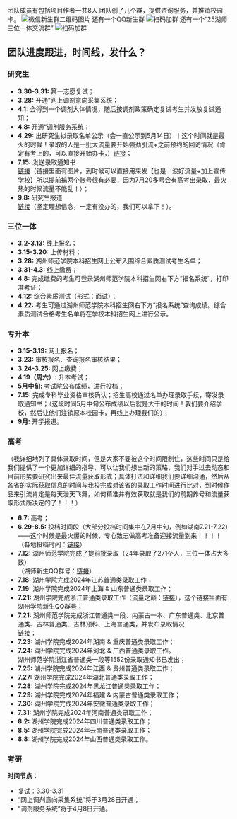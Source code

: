 团队成员有包括项目作者一共8人
团队创了几个群，提供咨询服务，并推销校园卡。
![微信新生群二维码图片](https://github.com/user-attachments/assets/3672ac07-a647-427c-91e1-75c7d99577e3)
还有一个QQ新生群
![扫码加群](https://github.com/user-attachments/assets/d0780a88-1919-4ed4-a9bc-0e51d1ac1557)
还有一个“25湖师三位一体交流群”
![扫码加群](https://github.com/user-attachments/assets/e872a86a-8fbd-48f1-b4fc-ec7ff49a73d7)



## 团队进度跟进，时间线，发什么？

### 研究生
- **3.30-3.31:** 第一志愿复试；
- **3.28:** 开通“网上调剂意向采集系统；
- **4.1:** 会得到一个调剂大体情况，随后按调剂政策确定复试考生并发放复试通知；
- **4.8:** 开通“调剂服务系统；
- **4.29:** 出研究生拟录取名单公示（会一直公示到5月14日）！这个时间就是最火的时候！录取的人是一批大流量要开始强劲引流+之前预约的回访情况（肯定有考上的，可以直接开始办卡，）[链接](https://yjsy.zjhu.edu.cn/2024/0429/c1783a215314/page.htm)；
- **7.15:** 发送录取通知书  
  [链接](https://mp.weixin.qq.com/s/mYWlbfyawXpCuU6DpqYm2Q)（链接里面有图片，到时候可以直接用来发【也是一波好流量+加上宣传学校】所以提前搞两个账号很有必要，因为7月20多号会有高考出录取，最火热的时候流量不能乱！）；
- **9.8:** 研究生报道  
  [链接](https://mp.weixin.qq.com/s/PcBJXLlu7iFqX7FnMRbCYw)（坚定理想信念，一定有没办的，我们可以拿下！）。

### 三位一体
- **3.2-3.13:** 线上报名；
- **3.15-3.20:** 上传材料；
- **3.28:** 湖州师范学院本科招生网上公布入围综合素质测试考生名单；
- **3.31-4.3:** 线上缴费；
- **4.8:** 完成缴费的考生可登录湖州师范学院本科招生网右下方“报名系统”，打印准考证；
- **4.12:** 综合素质测试（形式：面试）；
- **4.22:** 考生可通过湖州师范学院本科招生网右下方“报名系统”查询成绩。综合素质测试合格考生名单将在学校本科招生网上进行公示。

### 专升本
- **3.15-3.19:** 网上报名；
- **3.23:** 审核报名、查询报名审核结果；
- **3.24-3.25:** 网上缴费；
- **4.19（周六）:** 升本考试；
- **5月中旬:** 考试院公布成绩，进行投档；
- **7.15:** 完成专科毕业资格审核确认；招生高校通过名单办理录取手续，寄发录取通知书；（这段时间5月中旬公布成绩以后就是大干的时间！我们要介绍学校，然后让他们注销原本校园卡，再线上办理我们的）；
- **9月:** 开学报道。

### 高考
（我详细地列了具体录取时间，但是大家不要被这个时间限制住，这些时间只是给我们提供了一个更加详细的指导，可以让我们想出新的策略，我们对手过去动态和目前形势要研究出来最佳流量获取形式；具体打法和详细我们要详细沟通，然后从各省的实际获取信息的时间与我校完成对该省的录取工作时间进行比对，到时候作品来引流肯定是每天漫天飞舞，如何精准并有效获取就是我们的前期养号和流量获取形式所决定的了！！！）
- **6.7:** 高考；
- **6.29-8.5:** 投档时间段（大部分投档时间集中在7月中旬，例如湖南7.21-7.22）——这个时候是最火爆的时候，专心致志做高考准备迎接流量到来！！！！  
  （各地投档时间：[链接](https://mp.weixin.qq.com/s/fXqzKFq8bhwPYFdmUuY5rg)）
- **7.12:** 湖州师范学院完成了提前批录取（24年录取了271个人，三位一体占大多数）  
  （湖师新生QQ群号：[链接](https://mp.weixin.qq.com/s/b1_lRYx49FKa03LHqUuhGw)）
- **7.18:** 湖州学院完成2024年江苏普通类录取工作；
- **7.19:** 湖州学院完成2024年上海 & 山东普通类录取工作；
- **7.21:** 湖州学院完成浙江普通类录取工作（流量之巅：[链接](https://mp.weixin.qq.com/s/GJFtc55ywStopcmy3adfbg)），这个链接里面有湖州学院新生QQ群号；
- **7.21:** 湖州师范学院完成浙江普通类一段、内蒙古一本、广东普通类、北京普通类、吉林普通类、吉林预科、上海普通类，并发布录取情况  
  [链接](https://mp.weixin.qq.com/s/8O9VEjeXrCBKJwzbx6ZiGQ)；
- **7.23:** 湖州学院完成2024年湖南 & 重庆普通类录取工作；
- **7.24:** 湖州学院完成2024年河北 & 广西普通类录取工作。  
  湖州师范学院浙江省普通类一段等1552份录取通知书已发出；
- **7.25:** 湖州学院完成2024年江西 & 贵州普通类录取工作；
- **7.27:** 湖州学院完成2024年湖北普通类录取工作；
- **7.28:** 湖州学院完成2024年黑龙江普通类录取工作；
- **7.29:** 湖州学院完成2024年福建 & 内蒙古普通类录取工作；
- **7.30:** 湖州学院完成2024年安徽普通类录取工作；
- **7.31:** 湖州学院完成2024年河南普通类录取工作；
- **8.2:** 湖州学院完成2024年四川普通类录取工作；
- **8.5:** 湖州学院完成2024年云南普通类录取工作；
- **8.8:** 湖州学院完成2024年山西普通类录取工作。

### 考研
**时间节点：**
- 复试：3.30-3.31  
- “网上调剂意向采集系统”将于3月28日开通；  
- “调剂服务系统”将于4月8日开通。

